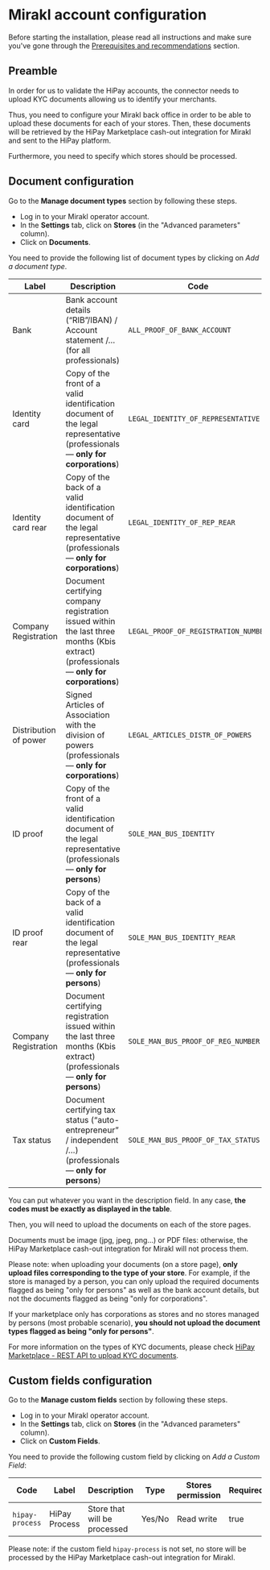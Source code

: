 # Mirakl account configuration

Before starting the installation, please read all instructions and make sure you've gone through the [Prerequisites and recommendations](https://developer.hipay.com/doc/hipay-marketplace-cashout-mirakl-integration/#prerequisites-and-recommendations) section.
 
## Preamble

In order for us to validate the HiPay accounts, the connector needs to upload KYC documents allowing us to identify your merchants.

Thus, you need to configure your Mirakl back office in order to be able to upload these documents for each of your stores. Then, these documents will be retrieved by the HiPay Marketplace cash-out integration for Mirakl and sent to the HiPay platform.

Furthermore, you need to specify which stores should be processed.

## Document configuration

Go to the **Manage document types** section by following these steps.

- Log in to your Mirakl operator account.
- In the **Settings** tab, click on **Stores** (in the "Advanced parameters" column).
- Click on **Documents**.

You need to provide the following list of document types by clicking on *Add a document type*.

| Label | Description | Code | 
|-------|-------|------|
| Bank | Bank account details (“RIB”/IBAN) / Account statement /… (for all professionals) | `ALL_PROOF_OF_BANK_ACCOUNT` |
| Identity card | Copy of the front of a valid identification document of the legal representative (professionals — **only for corporations**) | `LEGAL_IDENTITY_OF_REPRESENTATIVE` | 
| Identity card rear | Copy of the back of a valid identification document of the legal representative (professionals — **only for corporations**) | `LEGAL_IDENTITY_OF_REP_REAR` | 
| Company Registration | Document certifying company registration issued within the last three months (Kbis extract) (professionals — **only for corporations**) | `LEGAL_PROOF_OF_REGISTRATION_NUMBER` | 
| Distribution of power | Signed Articles of Association with the division of powers (professionals — **only for corporations**)| `LEGAL_ARTICLES_DISTR_OF_POWERS` |  
| ID proof | Copy of the front of a valid identification document of the legal representative (professionals — **only for persons**) | `SOLE_MAN_BUS_IDENTITY` |  
| ID proof rear | Copy of the back of a valid identification document of the legal representative (professionals — **only for persons**) | `SOLE_MAN_BUS_IDENTITY_REAR` |  
| Company Registration  | Document certifying registration issued within the last three months (Kbis extract) (professionals — **only for persons**)  | `SOLE_MAN_BUS_PROOF_OF_REG_NUMBER` |  
| Tax status | Document certifying tax status (“auto-entrepreneur” / independent /…) (professionals — **only for persons**) | `SOLE_MAN_BUS_PROOF_OF_TAX_STATUS` |  

You can put whatever you want in the description field. In any case, **the codes must be exactly as displayed in the table**.

Then, you will need to upload the documents on each of the store pages.

Documents must be image (jpg, jpeg, png...) or PDF files: otherwise, the HiPay Marketplace cash-out integration for Mirakl will not process them.

Please note: when uploading your documents (on a store page), **only upload files corresponding to the type of your store**. For example, if the store is managed by a person, you can only upload the required documents flagged as being "only for persons" as well as the bank account details, but not the documents flagged as being "only for corporations".

If your marketplace only has corporations as stores and no stores managed by persons (most probable scenario), **you should not upload the document types flagged as being "only for persons"**.

For more information on the types of KYC documents, please check <a href="https://developer.hipay.com/getting-started/platform-hipay-marketplace/upload_kyc_doc/" target="_blank">HiPay Marketplace - REST API to upload KYC documents</a>.

## Custom fields configuration

Go to the **Manage custom fields** section by following these steps.

- Log in to your Mirakl operator account.
- In the **Settings** tab, click on **Stores** (in the "Advanced parameters" column).
- Click on **Custom Fields**.

You need to provide the following custom field by clicking on *Add a Custom Field*:

| Code | Label | Description | Type | Stores permission | Required | Default Value |
|-------|-------|------|------|------|------|------|
| `hipay-process` | HiPay Process | Store that will be processed | Yes/No | Read write | true | Yes |

Please note: if the custom field `hipay-process` is not set, no store will be processed by the HiPay Marketplace cash-out integration for Mirakl.
